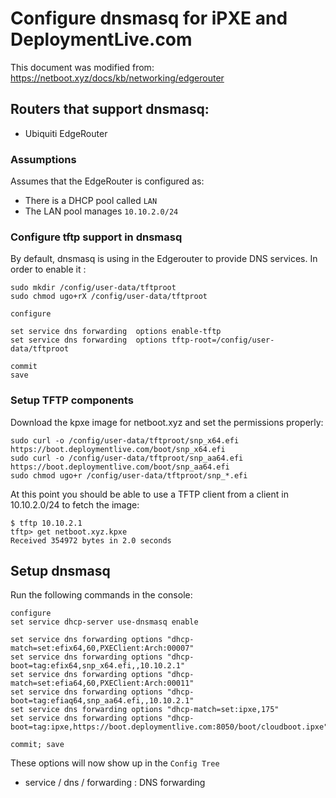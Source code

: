 # Configure dnsmasq for iPXE and DeploymentLive.com

This document was modified from:  https://netboot.xyz/docs/kb/networking/edgerouter

## Routers that support dnsmasq:

* Ubiquiti EdgeRouter

### Assumptions

Assumes that the EdgeRouter is configured as:

* There is a DHCP pool called `LAN`
* The LAN pool manages `10.10.2.0/24`

### Configure tftp support in dnsmasq

By default, dnsmasq is using in the Edgerouter to provide DNS services. In order to enable it :

```
sudo mkdir /config/user-data/tftproot
sudo chmod ugo+rX /config/user-data/tftproot

configure

set service dns forwarding  options enable-tftp
set service dns forwarding  options tftp-root=/config/user-data/tftproot

commit
save
```

### Setup TFTP components
Download the kpxe image for netboot.xyz and set the permissions properly:

```
sudo curl -o /config/user-data/tftproot/snp_x64.efi https://boot.deploymentlive.com/boot/snp_x64.efi
sudo curl -o /config/user-data/tftproot/snp_aa64.efi https://boot.deploymentlive.com/boot/snp_aa64.efi
sudo chmod ugo+r /config/user-data/tftproot/snp_*.efi
```

At this point you should be able to use a TFTP client from a client in 10.10.2.0/24 to fetch the image:

```
$ tftp 10.10.2.1
tftp> get netboot.xyz.kpxe
Received 354972 bytes in 2.0 seconds
```

## Setup dnsmasq

Run the following commands in the console:

```
configure
set service dhcp-server use-dnsmasq enable

set service dns forwarding options "dhcp-match=set:efix64,60,PXEClient:Arch:00007"
set service dns forwarding options "dhcp-boot=tag:efix64,snp_x64.efi,,10.10.2.1"
set service dns forwarding options "dhcp-match=set:efia64,60,PXEClient:Arch:00011"
set service dns forwarding options "dhcp-boot=tag:efiaq64,snp_aa64.efi,,10.10.2.1"
set service dns forwarding options "dhcp-match=set:ipxe,175"
set service dns forwarding options "dhcp-boot=tag:ipxe,https://boot.deploymentlive.com:8050/boot/cloudboot.ipxe"

commit; save
```

These options will now show up in the `Config Tree`
*  service / dns / forwarding : DNS forwarding